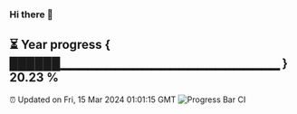 ### Hi there 👋
⏳ Year progress { ██████▁▁▁▁▁▁▁▁▁▁▁▁▁▁▁▁▁▁▁▁▁▁▁▁ } 20.23 %
---
⏰ Updated on Fri, 15 Mar 2024 01:01:15 GMT
![Progress Bar CI](https://github.com/liununu/liununu/workflows/Progress%20Bar%20CI/badge.svg)
